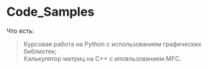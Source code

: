 # Code_Samples  
Что есть:  
> Курсовая работа на Python с использованием графических библиотек;  
> Калькулятор матриц на C++ с иповльзованием MFC.  
 
